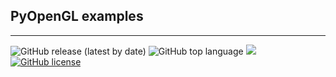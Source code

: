 ## PyOpenGL examples

---
![GitHub release (latest by date)](https://img.shields.io/github/v/release/cccaaannn/pyopengl_examples) ![GitHub top language](https://img.shields.io/github/languages/top/cccaaannn/pyopengl_examples?style=flat-square) ![](https://img.shields.io/github/repo-size/cccaaannn/pyopengl_examples?style=flat-square) [![GitHub license](https://img.shields.io/github/license/cccaaannn/pyopengl_examples?style=flat-square)](https://github.com/cccaaannn/pyopengl_examples/blob/master/LICENSE)

